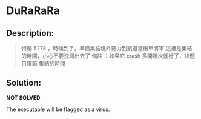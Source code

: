 # DuRaRaRa

## Description:

> 特務 5278 ，時候到了，準備集結境外勢力到凱道當衝車將軍 這裡是集結的時間，小心不要洩漏出去了
> 備註 ：如果它 crash 多開幾次就好了，非題目環節
> 集結的時間

## Solution:

**NOT SOLVED**

The executable will be flagged as a virus.
